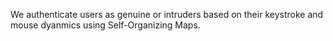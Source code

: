 We authenticate users as genuine or intruders based on their keystroke and mouse dyanmics using Self-Organizing Maps.
